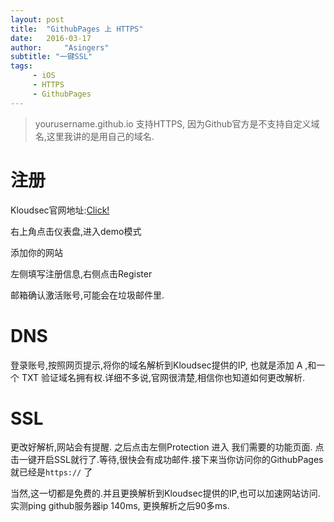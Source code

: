 ```yaml
---
layout: post
title:  "GithubPages 上 HTTPS"
date:   2016-03-17
author:     "Asingers"
subtitle: "一键SSL"
tags:
     - iOS
     - HTTPS
     - GithubPages
---
```



> yourusername.github.io 支持HTTPS, 因为Github官方是不支持自定义域名,这里我讲的是用自己的域名.


# 注册
Kloudsec官网地址:[Click!](https://kloudsec.com)  

右上角点击仪表盘,进入demo模式
<img src="http://7xqmgj.com1.z0.glb.clouddn.com/post_imghttps1.png" alt="" class="shadow"/>

添加你的网站
<img src="http://7xqmgj.com1.z0.glb.clouddn.com/post_imghttps2.png" alt="" class="shadow"/>

左侧填写注册信息,右侧点击Register
<img src="http://7xqmgj.com1.z0.glb.clouddn.com/post_imghttps3.png" alt="" class="shadow"/>

邮箱确认激活账号,可能会在垃圾邮件里.

# DNS

登录账号,按照网页提示,将你的域名解析到Kloudsec提供的IP, 也就是添加 A ,和一个 TXT 验证域名拥有权.详细不多说,官网很清楚,相信你也知道如何更改解析.

# SSL
更改好解析,网站会有提醒. 之后点击左侧Protection 进入 我们需要的功能页面. 点击一键开启SSL就行了.等待,很快会有成功邮件.接下来当你访问你的GithubPages 就已经是```https://``` 了

当然,这一切都是免费的.并且更换解析到Kloudsec提供的IP,也可以加速网站访问.实测ping github服务器ip 140ms, 更换解析之后90多ms.
